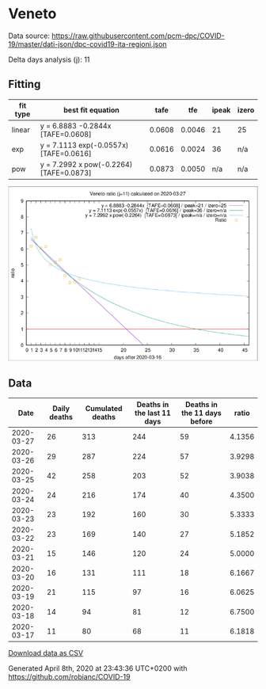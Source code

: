 # Veneto

Data source: https://raw.githubusercontent.com/pcm-dpc/COVID-19/master/dati-json/dpc-covid19-ita-regioni.json

Delta days analysis (j): 11

## Fitting 
|fit type|best fit equation|tafe|tfe|ipeak|izero|
|-------|-----|--------|------|---|---|
|linear|y = 6.8883 -0.2844x  [TAFE=0.0608]|0.0608|0.0046|21|25|
|exp|y = 7.1113 exp(-0.0557x)  [TAFE=0.0616]|0.0616|0.0024|36|n/a|
|pow|y = 7.2992 x pow(-0.2264)  [TAFE=0.0873]|0.0873|0.0050|n/a|n/a|

![Plot](COVID-19_veneto_j11_2020-03-27.png)

## Data
|Date|Daily deaths|Cumulated deaths|Deaths in the last 11 days|Deaths in the 11 days before|ratio|
|----|----------|-----------|-------|--------------------|-----|
|2020-03-27|26|313|244|59|4.1356|
|2020-03-26|29|287|224|57|3.9298|
|2020-03-25|42|258|203|52|3.9038|
|2020-03-24|24|216|174|40|4.3500|
|2020-03-23|23|192|160|30|5.3333|
|2020-03-22|23|169|140|27|5.1852|
|2020-03-21|15|146|120|24|5.0000|
|2020-03-20|16|131|111|18|6.1667|
|2020-03-19|21|115|97|16|6.0625|
|2020-03-18|14|94|81|12|6.7500|
|2020-03-17|11|80|68|11|6.1818|

[Download data as CSV](COVID-19_veneto_j11_2020-03-27.csv)

Generated April 8th, 2020 at 23:43:36 UTC+0200 with https://github.com/robianc/COVID-19
